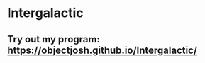 Intergalactic
========================================

Try out my program: https://objectjosh.github.io/Intergalactic/
------------------------------------------

